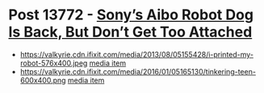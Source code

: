 # Post 13772 - [Sony’s Aibo Robot Dog Is Back, But Don’t Get Too Attached](https://www.ifixit.com/News/13772/sony-aibo)

- https://valkyrie.cdn.ifixit.com/media/2013/08/05155428/i-printed-my-robot-576x400.jpeg [media item](media-28124.md)
- https://valkyrie.cdn.ifixit.com/media/2016/01/05165130/tinkering-teen-600x400.png [media item](media-27808.md)